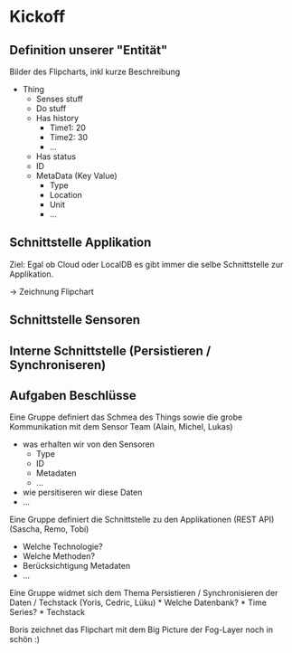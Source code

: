 # Kickoff

## Definition unserer "Entität"

Bilder des Flipcharts, inkl kurze Beschreibung

* Thing
    * Senses stuff
    * Do stuff
    * Has history
        * Time1: 20
        * Time2: 30
        * ...
    * Has status
    * ID
    * MetaData (Key Value) 
        * Type
        * Location
        * Unit
        * ...


## Schnittstelle Applikation
Ziel: Egal ob Cloud oder LocalDB es gibt immer die selbe Schnittstelle zur Applikation.

-> Zeichnung Flipchart

## Schnittstelle Sensoren


## Interne Schnittstelle (Persistieren / Synchroniseren)




## Aufgaben  Beschlüsse
Eine Gruppe definiert das Schmea des Things sowie die grobe Kommunikation mit dem Sensor Team (Alain, Michel, Lukas)
 * was erhalten wir von den Sensoren
    * Type
    * ID
    * Metadaten
    * ...
 * wie persitiseren wir diese Daten
 * ...

Eine Gruppe definiert die Schnittstelle zu den Applikationen (REST API) (Sascha, Remo, Tobi)
 * Welche Technologie? 
 * Welche Methoden? 
 * Berücksichtigung Metadaten
 * ...

Eine Gruppe widmet sich dem Thema Persistieren / Synchronisieren der Daten / Techstack (Yoris, Cedric, Lüku)
    * Welche Datenbank?
    * Time Series?
    * Techstack

Boris zeichnet das Flipchart mit dem Big Picture der Fog-Layer noch in schön :) 

